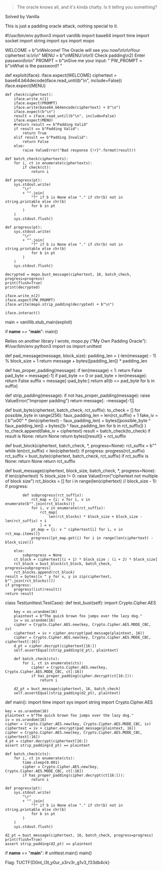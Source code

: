 > The oracle knows all, and it's kinda chatty. Is it telling you something?

Solved by Vanilla

This is just a padding oracle attack, nothing special to it.

#!/usr/bin/env python3
import vanillib
import base64
import time
import socket
import string
import sys
import mopo

WELCOME = b"\nWelcome! The Oracle will see you now!\n\n\nYour ciphertext is:\n\n"
MENU = b"\nMENU:\n\n1) Check padding\n2) Enter password\n\n"
PROMPT = b"\nGive me your input: "
PW_PROMPT = b"\nWhat is the password? "


def exploit(iface):
    iface.expect(WELCOME)
    ciphertext = base64.b64decode(iface.read_until(b"\n", include=False))
    iface.expect(MENU)

    def check(ciphertext):
        iface.write_n(1)
        iface.expect(PROMPT)
        iface.write(base64.b64encode(ciphertext) + b"\n")
        iface.expect(b"\n")
        result = iface.read_until(b"\n", include=False)
        iface.expect(MENU)
        #return result == b"Padding Valid"
        if result == b"Padding Valid":
            return True
        elif result == b"Padding Invalid":
            return False
        else:
            raise ValueError("Bad response {!r}".format(result))

    def batch_check(ciphertexts):
        for i, ct in enumerate(ciphertexts):
            if check(ct):
                return i

    def progress(pt):
        sys.stdout.write(
            "\r"
            + "".join(
                "?" if b is None else "." if chr(b) not in string.printable else chr(b)
                for b in pt
            )
        )
        sys.stdout.flush()

    def progress(pt):
        sys.stdout.write(
            "\r"
            + "".join(
                "?" if b is None else "." if chr(b) not in string.printable else chr(b)
                for b in pt
            )
        )
        sys.stdout.flush()

    decrypted = mopo.bust_message(ciphertext, 16, batch_check, progress=progress)
    print(flush=True)
    print(decrypted)

    iface.write_n(2)
    iface.expect(PW_PROMPT)
    iface.write(mopo.strip_padding(decrypted) + b"\n")

    iface.interact()


main = vanillib.stub_main(exploit)

if __name__ == "__main__":
    main()

Relies on another library I wrote, mopo.py (“My Own Padding Oracle”):
#!/usr/bin/env python3
import os
import unittest


def pad_message(message, block_size):
    padding_len = (-len(message) - 1) % block_size + 1
    return message + bytes([padding_len]) * padding_len


def has_proper_padding(message):
    if len(message) < 1:
        return False
    pad_byte = message[-1]
    if pad_byte == 0 or pad_byte > len(message):
        return False
    suffix = message[-pad_byte:]
    return all(b == pad_byte for b in suffix)


def strip_padding(message):
    if not has_proper_padding(message):
        raise ValueError("Improper padding")
    return message[: -message[-1]]


def bust_byte(ciphertext, batch_check, rct_suffix):
    to_check = []
    for possible_byte in range(256):
        faux_padding_len = len(rct_suffix) + 1
        fake_iv = (
            b"\x00" * (len(ciphertext) - faux_padding_len)
            + bytes([possible_byte ^ faux_padding_len])
            + bytes([b ^ faux_padding_len for b in rct_suffix])
        )
        to_check.append(fake_iv + ciphertext)
    result = batch_check(to_check)
    if result is None:
        return None
    return bytes([result]) + rct_suffix


def bust_block(ciphertext, batch_check, *, progress=None):
    rct_suffix = b""
    while len(rct_suffix) < len(ciphertext):
        if progress:
            progress(rct_suffix)
        rct_suffix = bust_byte(ciphertext, batch_check, rct_suffix)
        if rct_suffix is None:
            return None
    return rct_suffix


def bust_message(ciphertext, block_size, batch_check, *, progress=None):
    if len(ciphertext) % block_size != 0:
        raise ValueError("ciphertext not multiple of block size")
    rct_blocks = []
    for i in range(len(ciphertext) // block_size - 1):
        if progress:

            def subprogress(rct_suffix):
                rct_map = {i: v for i, v in enumerate(b"".join(rct_blocks))}
                for i, v in enumerate(rct_suffix):
                    rct_map[
                        len(rct_blocks) * block_size + block_size - len(rct_suffix) + i
                    ] = v
                pt_map = {i: v ^ ciphertext[i] for i, v in rct_map.items()}
                progress([pt_map.get(i) for i in range(len(ciphertext) - block_size)])

        else:
            subprogress = None
        ct_block = ciphertext[(i + 1) * block_size : (i + 2) * block_size]
        rct_block = bust_block(ct_block, batch_check, progress=subprogress)
        rct_blocks.append(rct_block)
    result = bytes([x ^ y for x, y in zip(ciphertext, b"".join(rct_blocks))])
    if progress:
        progress(list(result))
    return result


class Test(unittest.TestCase):
    def test_bust(self):
        import Crypto.Cipher.AES

        key = os.urandom(16)
        plaintext = b"The quick brown fox jumps over the lazy dog."
        iv = os.urandom(16)
        cipher = Crypto.Cipher.AES.new(key, Crypto.Cipher.AES.MODE_CBC, iv)
        ciphertext = iv + cipher.encrypt(pad_message(plaintext, 16))
        cipher = Crypto.Cipher.AES.new(key, Crypto.Cipher.AES.MODE_CBC, ciphertext[:16])
        d_pt = cipher.decrypt(ciphertext[16:])
        self.assertEqual(strip_padding(d_pt), plaintext)

        def batch_check(cts):
            for i, ct in enumerate(cts):
                cipher = Crypto.Cipher.AES.new(key, Crypto.Cipher.AES.MODE_CBC, ct[:16])
                if has_proper_padding(cipher.decrypt(ct[16:])):
                    return i

        d2_pt = bust_message(ciphertext, 16, batch_check)
        self.assertEqual(strip_padding(d2_pt), plaintext)


def main():
    import time
    import sys
    import string
    import Crypto.Cipher.AES

    key = os.urandom(16)
    plaintext = b"The quick brown fox jumps over the lazy dog."
    iv = os.urandom(16)
    cipher = Crypto.Cipher.AES.new(key, Crypto.Cipher.AES.MODE_CBC, iv)
    ciphertext = iv + cipher.encrypt(pad_message(plaintext, 16))
    cipher = Crypto.Cipher.AES.new(key, Crypto.Cipher.AES.MODE_CBC, ciphertext[:16])
    d_pt = cipher.decrypt(ciphertext[16:])
    assert strip_padding(d_pt) == plaintext

    def batch_check(cts):
        for i, ct in enumerate(cts):
            time.sleep(0.001)
            cipher = Crypto.Cipher.AES.new(key, Crypto.Cipher.AES.MODE_CBC, ct[:16])
            if has_proper_padding(cipher.decrypt(ct[16:])):
                return i

    def progress(pt):
        sys.stdout.write(
            "\r"
            + "".join(
                "?" if b is None else "." if chr(b) not in string.printable else chr(b)
                for b in pt
            )
        )
        sys.stdout.flush()

    d2_pt = bust_message(ciphertext, 16, batch_check, progress=progress)
    print(flush=True)
    assert strip_padding(d2_pt) == plaintext


if __name__ == "__main__":
    # unittest.main()
    main()

Flag: TUCTF{D0nt_l3t_y0ur_s3rv3r_g1v3_f33db4ck}

